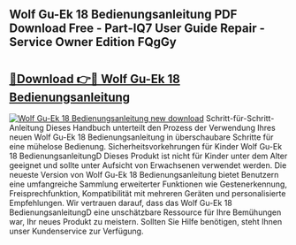 ## Wolf Gu-Ek 18 Bedienungsanleitung PDF Download Free - Part-IQ7 User Guide Repair - Service Owner Edition FQgGy

# <h2><a href="http://df1hipp.blite.top/?on=Wolf+Gu-Ek+18+Bedienungsanleitung">🔗Download 👉🔴 Wolf Gu-Ek 18 Bedienungsanleitung</a></h2>

[![Wolf Gu-Ek 18 Bedienungsanleitung new download](https://i.imgur.com/lujVjoI.png)](http://df1hipp.blite.top/?on=Wolf+Gu-Ek+18+Bedienungsanleitung)
Schritt-für-Schritt-Anleitung Dieses Handbuch unterteilt den Prozess der Verwendung Ihres neuen Wolf Gu-Ek 18 Bedienungsanleitung in überschaubare Schritte für eine mühelose Bedienung. Sicherheitsvorkehrungen für Kinder Wolf Gu-Ek 18 BedienungsanleitungD Dieses Produkt ist nicht für Kinder unter dem Alter geeignet und sollte unter Aufsicht von Erwachsenen verwendet werden. Die neueste Version von Wolf Gu-Ek 18 Bedienungsanleitung bietet Benutzern eine umfangreiche Sammlung erweiterter Funktionen wie Gestenerkennung, Freisprechfunktion, Kompatibilität mit mehreren Geräten und personalisierte Empfehlungen. Wir vertrauen darauf, dass das Wolf Gu-Ek 18 BedienungsanleitungD eine unschätzbare Ressource für Ihre Bemühungen war, Ihr neues Produkt zu meistern. Sollten Sie Hilfe benötigen, steht Ihnen unser Kundenservice zur Verfügung.
